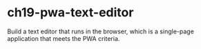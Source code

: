 # ch19-pwa-text-editor
Build a text editor that runs in the browser, which is a single-page application that meets the PWA criteria.
